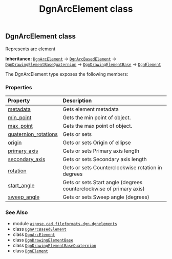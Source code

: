 ﻿---
title: DgnArcElement class
second_title: Aspose.CAD for Python via .NET API References
description: 
type: docs
weight: 30
url: /aspose.cad.fileformats.dgn.dgnelements/dgnarcelement/
is_root: false
---

## DgnArcElement class

Represents arc element



**Inheritance:** [`DgnArcElement`](/cad/python-net/aspose.cad.fileformats.dgn.dgnelements/dgnarcelement) → 
[`DgnArcBasedElement`](/cad/python-net/aspose.cad.fileformats.dgn.dgnelements/dgnarcbasedelement) → 
[`DgnDrawingElementBaseQuaternion`](/cad/python-net/aspose.cad.fileformats.dgn.dgnelements/dgndrawingelementbasequaternion) → 
[`DgnDrawingElementBase`](/cad/python-net/aspose.cad.fileformats.dgn.dgnelements/dgndrawingelementbase) → 
[`DgnElement`](/cad/python-net/aspose.cad.fileformats.dgn.dgnelements/dgnelement)



The DgnArcElement type exposes the following members:

### Properties
| Property | Description |
| :- | :- |
| [metadata](/cad/python-net/aspose.cad.fileformats.dgn.dgnelements/dgnarcelement/metadata) | Gets element metadata |
| [min_point](/cad/python-net/aspose.cad.fileformats.dgn.dgnelements/dgnarcelement/min_point) | Gets the min point of object. |
| [max_point](/cad/python-net/aspose.cad.fileformats.dgn.dgnelements/dgnarcelement/max_point) | Gets the max point of object. |
| [quaternion_rotations](/cad/python-net/aspose.cad.fileformats.dgn.dgnelements/dgnarcelement/quaternion_rotations) | Gets or sets |
| [origin](/cad/python-net/aspose.cad.fileformats.dgn.dgnelements/dgnarcelement/origin) | Gets or sets Origin of ellipse |
| [primary_axis](/cad/python-net/aspose.cad.fileformats.dgn.dgnelements/dgnarcelement/primary_axis) | Gets or sets Primary axis length |
| [secondary_axis](/cad/python-net/aspose.cad.fileformats.dgn.dgnelements/dgnarcelement/secondary_axis) | Gets or sets Secondary axis length |
| [rotation](/cad/python-net/aspose.cad.fileformats.dgn.dgnelements/dgnarcelement/rotation) | Gets or sets Counterclockwise rotation in degrees |
| [start_angle](/cad/python-net/aspose.cad.fileformats.dgn.dgnelements/dgnarcelement/start_angle) | Gets or sets Start angle (degrees counterclockwise of primary axis) |
| [sweep_angle](/cad/python-net/aspose.cad.fileformats.dgn.dgnelements/dgnarcelement/sweep_angle) | Gets or sets Sweep angle (degrees) |



### See Also
* module [`aspose.cad.fileformats.dgn.dgnelements`](..)
* class [`DgnArcBasedElement`](/cad/python-net/aspose.cad.fileformats.dgn.dgnelements/dgnarcbasedelement)
* class [`DgnArcElement`](/cad/python-net/aspose.cad.fileformats.dgn.dgnelements/dgnarcelement)
* class [`DgnDrawingElementBase`](/cad/python-net/aspose.cad.fileformats.dgn.dgnelements/dgndrawingelementbase)
* class [`DgnDrawingElementBaseQuaternion`](/cad/python-net/aspose.cad.fileformats.dgn.dgnelements/dgndrawingelementbasequaternion)
* class [`DgnElement`](/cad/python-net/aspose.cad.fileformats.dgn.dgnelements/dgnelement)
